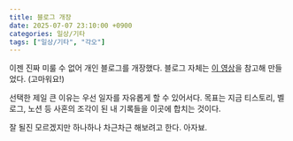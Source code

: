 ```yaml
---
title: 블로그 개장
date: 2025-07-07 23:10:00 +0900
categories: 일상/기타
tags: ["일상/기타", "각오"]
---
```



이젠 진짜 미룰 수 없어 개인 블로그를 개장했다. 블로그 자체는 [이 영상](https://youtu.be/m1RYsmOMPLs?si=FcEOn7v5oJbcU8ll)을 참고해 만들었다. (고마워요!)

선택한 제일 큰 이유는 우선 일자를 자유롭게 할 수 있어서다. 목표는 지금 티스토리, 벨로그, 노션 등 사혼의 조각이 된 내 기록들을 이곳에 합치는 것이다.

잘 될진 모르겠지만 하나하나 차근차근 해보려고 한다. 아자뵤.